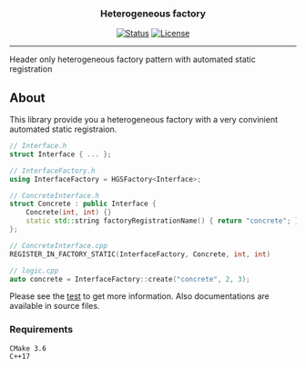<h3 align="center">Heterogeneous factory</h3>

<div align="center">

  [![Status](https://img.shields.io/badge/status-active-success.svg)]()
  [![License](https://img.shields.io/badge/license-MIT-blue.svg)](/LICENSE)

</div>

---

<p align="left"> Header only heterogeneous factory pattern with automated static registration
    <br>
</p>

## About <a name = "about"></a>
This library provide you a heterogeneous factory with a very convinient automated static registraion.
```c++
// Interface.h
struct Interface { ... };

// InterfaceFactory.h
using InterfaceFactory = HGSFactory<Interface>;

// ConcreteInterface.h
struct Concrete : public Interface {
    Concrete(int, int) {}
    static std::string factoryRegistrationName() { return "concrete"; }
};

// ConcreteInterface.cpp
REGISTER_IN_FACTORY_STATIC(InterfaceFactory, Concrete, int, int)

// logic.cpp
auto concrete = InterfaceFactory::create("concrete", 2, 3);
```

Please see the [test](https://github.com/farmovit/heterogeneous_factory/blob/master/test/factory_test.cpp) to get more information.
Also documentations are available in source files.

### Requirements
```
CMake 3.6
C++17
```

